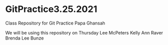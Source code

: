 # GitPractice3.25.2021
Class Repository for Git Practice
Papa Ghansah

We will be using this repository on Thursday
Lee McPeters
Kelly Ann Raver
Brenda Lee Bunze
